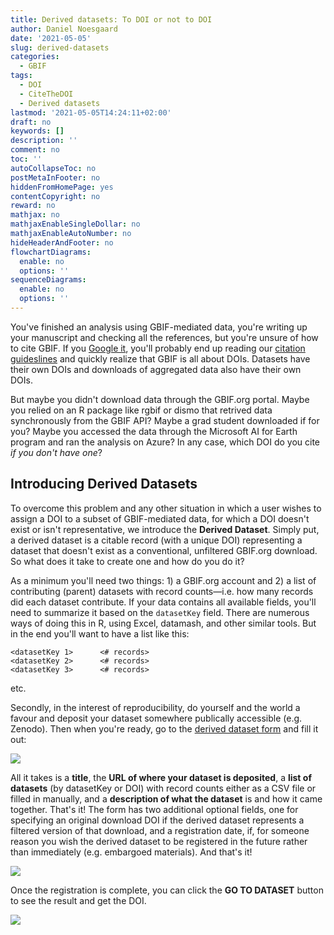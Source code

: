 ```yaml
---
title: Derived datasets: To DOI or not to DOI
author: Daniel Noesgaard
date: '2021-05-05'
slug: derived-datasets
categories:
  - GBIF
tags:
  - DOI
  - CiteTheDOI
  - Derived datasets
lastmod: '2021-05-05T14:24:11+02:00'
draft: no
keywords: []
description: ''
comment: no
toc: ''
autoCollapseToc: no
postMetaInFooter: no
hiddenFromHomePage: yes
contentCopyright: no
reward: no
mathjax: no
mathjaxEnableSingleDollar: no
mathjaxEnableAutoNumber: no
hideHeaderAndFooter: no
flowchartDiagrams:
  enable: no
  options: ''
sequenceDiagrams:
  enable: no
  options: ''
---
```


You've finished an analysis using GBIF-mediated data, you're writing up your manuscript and checking all the references, but you're unsure of how to cite GBIF. If you [Google it](https://www.google.com/search?q=how+to+cite+GBIF), you'll probably end up reading our [citation guideslines](https://www.gbif.org/citation-guidelines) and quickly realize that GBIF is all about DOIs. Datasets have their own DOIs and downloads of aggregated data also have their own DOIs. 

But maybe you didn't download data through the GBIF.org portal. Maybe you relied on an R package like rgbif or dismo that retrived data synchronously from the GBIF API? Maybe a grad student downloaded if for you? Maybe you accessed the data through the Microsoft AI for Earth program and ran the analysis on Azure? In any case, which DOI do you cite _if you don't have one_?

## Introducing Derived Datasets

To overcome this problem and any other situation in which a user wishes to assign a DOI to a subset of GBIF-mediated data, for which a DOI doesn't exist or isn't representative, we introduce the **Derived Dataset**. Simply put, a derived dataset is a citable record (with a unique DOI) representing a dataset that doesn't exist as a conventional, unfiltered GBIF.org download. So what does it take to create one and how do you do it?

As a minimum you'll need two things: 1) a GBIF.org account and 2) a list of contributing (parent) datasets with record counts—i.e. how many records did each dataset contribute. If your data contains all available fields, you'll need to summarize it based on the `datasetKey` field. There are numerous ways of doing this in R, using Excel, datamash, and other similar tools. But in the end you'll want to have a list like this:

```
<datasetKey 1>		<# records>
<datasetKey 2>		<# records>
<datasetKey 3>		<# records>
```
etc.

Secondly, in the interest of reproducibility, do yourself and the world a favour and deposit your dataset somewhere publically accessible (e.g. Zenodo). Then when you're ready, go to the [derived dataset form](https://www.gbif.org/derived-dataset/register) and fill it out:

![](/post/2021-05-05-derivedDatasets_files/dd_form.png)

All it takes is a **title**, the **URL of where your dataset is deposited**, a **list of datasets** (by datasetKey or DOI) with record counts either as a CSV file or filled in manually, and a **description of what the dataset** is and how it came together. That's it! The form has two additional optional fields, one for specifying an original download DOI if the derived dataset represents a filtered version of that download, and a registration date, if, for someone reason you wish the derived dataset to be registered in the future rather than immediately (e.g. embargoed materials). And that's it! 

![](/post/2021-05-05-derivedDatasets_files/dd_done.png)

Once the registration is complete, you can click the **GO TO DATASET** button to see the result and get the DOI.

![](/post/2021-05-05-derivedDatasets_files/dd_done.png)
